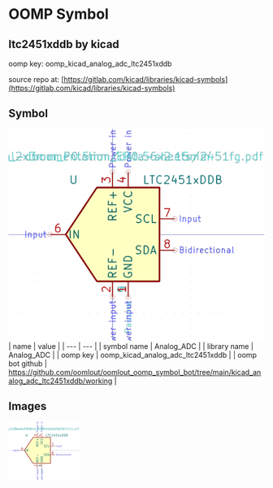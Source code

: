 # OOMP Symbol  
## ltc2451xddb  by kicad  
  
oomp key: oomp_kicad_analog_adc_ltc2451xddb  
  
source repo at: [https://gitlab.com/kicad/libraries/kicad-symbols](https://gitlab.com/kicad/libraries/kicad-symbols)  
## Symbol  
  
[![working.png](working_600.png)](working.png)  
| name | value | 
| --- | --- | 
| symbol name | Analog_ADC | 
| library name | Analog_ADC | 
| oomp key | oomp_kicad_analog_adc_ltc2451xddb | 
| oomp bot github | https://github.com/oomlout/oomlout_oomp_symbol_bot/tree/main/kicad_analog_adc_ltc2451xddb/working | 
## Images  
  
[![working.png](working_140.png)](working.png)  
